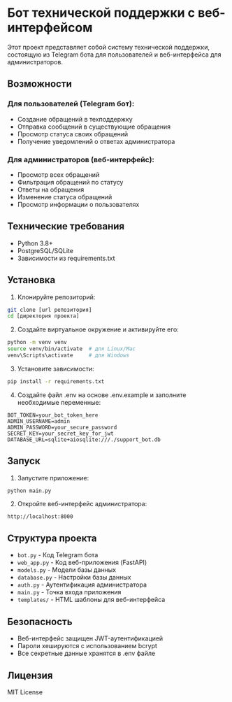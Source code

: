 # Бот технической поддержки с веб-интерфейсом

Этот проект представляет собой систему технической поддержки, состоящую из Telegram бота для пользователей и веб-интерфейса для администраторов.

## Возможности

### Для пользователей (Telegram бот):
- Создание обращений в техподдержку
- Отправка сообщений в существующие обращения
- Просмотр статуса своих обращений
- Получение уведомлений о ответах администратора

### Для администраторов (веб-интерфейс):
- Просмотр всех обращений
- Фильтрация обращений по статусу
- Ответы на обращения
- Изменение статуса обращений
- Просмотр информации о пользователях

## Технические требования

- Python 3.8+
- PostgreSQL/SQLite
- Зависимости из requirements.txt

## Установка

1. Клонируйте репозиторий:
```bash
git clone [url репозитория]
cd [директория проекта]
```

2. Создайте виртуальное окружение и активируйте его:
```bash
python -m venv venv
source venv/bin/activate  # для Linux/Mac
venv\Scripts\activate     # для Windows
```

3. Установите зависимости:
```bash
pip install -r requirements.txt
```

4. Создайте файл .env на основе .env.example и заполните необходимые переменные:
```
BOT_TOKEN=your_bot_token_here
ADMIN_USERNAME=admin
ADMIN_PASSWORD=your_secure_password
SECRET_KEY=your_secret_key_for_jwt
DATABASE_URL=sqlite+aiosqlite:///./support_bot.db
```

## Запуск

1. Запустите приложение:
```bash
python main.py
```

2. Откройте веб-интерфейс администратора:
```
http://localhost:8000
```

## Структура проекта

- `bot.py` - Код Telegram бота
- `web_app.py` - Код веб-приложения (FastAPI)
- `models.py` - Модели базы данных
- `database.py` - Настройки базы данных
- `auth.py` - Аутентификация администратора
- `main.py` - Точка входа приложения
- `templates/` - HTML шаблоны для веб-интерфейса

## Безопасность

- Веб-интерфейс защищен JWT-аутентификацией
- Пароли хешируются с использованием bcrypt
- Все секретные данные хранятся в .env файле

## Лицензия

MIT License 